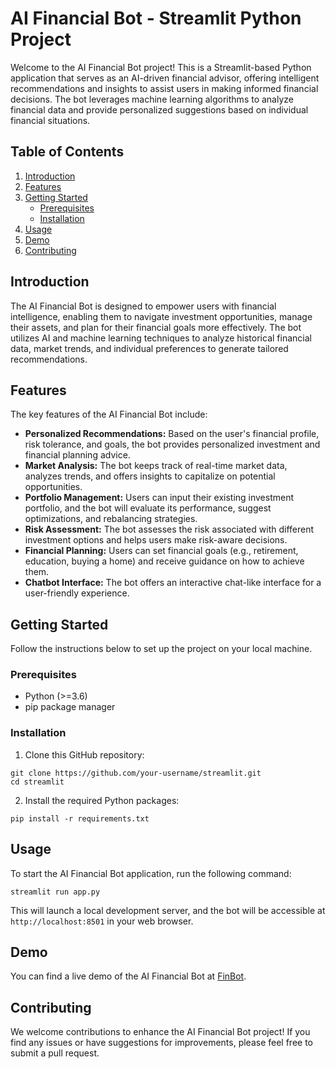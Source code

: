 # AI Financial Bot - Streamlit Python Project

Welcome to the AI Financial Bot project! This is a Streamlit-based Python application that serves as an AI-driven financial advisor, offering intelligent recommendations and insights to assist users in making informed financial decisions. The bot leverages machine learning algorithms to analyze financial data and provide personalized suggestions based on individual financial situations.

## Table of Contents

1. [Introduction](#introduction)
2. [Features](#features)
3. [Getting Started](#getting-started)
    - [Prerequisites](#prerequisites)
    - [Installation](#installation)
4. [Usage](#usage)
5. [Demo](#demo)
6. [Contributing](#contributing)

## Introduction

The AI Financial Bot is designed to empower users with financial intelligence, enabling them to navigate investment opportunities, manage their assets, and plan for their financial goals more effectively. The bot utilizes AI and machine learning techniques to analyze historical financial data, market trends, and individual preferences to generate tailored recommendations.

## Features

The key features of the AI Financial Bot include:

- **Personalized Recommendations:** Based on the user's financial profile, risk tolerance, and goals, the bot provides personalized investment and financial planning advice.
- **Market Analysis:** The bot keeps track of real-time market data, analyzes trends, and offers insights to capitalize on potential opportunities.
- **Portfolio Management:** Users can input their existing investment portfolio, and the bot will evaluate its performance, suggest optimizations, and rebalancing strategies.
- **Risk Assessment:** The bot assesses the risk associated with different investment options and helps users make risk-aware decisions.
- **Financial Planning:** Users can set financial goals (e.g., retirement, education, buying a home) and receive guidance on how to achieve them.
- **Chatbot Interface:** The bot offers an interactive chat-like interface for a user-friendly experience.

## Getting Started

Follow the instructions below to set up the project on your local machine.

### Prerequisites

- Python (>=3.6)
- pip package manager

### Installation

1. Clone this GitHub repository:
```
git clone https://github.com/your-username/streamlit.git
cd streamlit
```

2. Install the required Python packages:
```
pip install -r requirements.txt
```

## Usage
To start the AI Financial Bot application, run the following command:
```
streamlit run app.py
```


This will launch a local development server, and the bot will be accessible at `http://localhost:8501` in your web browser.

## Demo

You can find a live demo of the AI Financial Bot at [FinBot](https://financial-bot-app.streamlit.app/).

## Contributing

We welcome contributions to enhance the AI Financial Bot project! If you find any issues or have suggestions for improvements, please feel free to submit a pull request.
